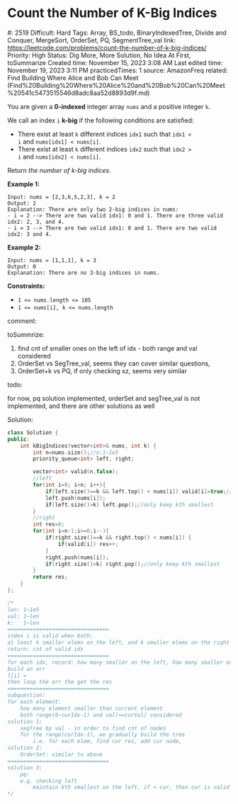 # Count the Number of K-Big Indices

#: 2519
Difficult: Hard
Tags: Array, BS_todo, BinaryIndexedTree, Divide and Conquer, MergeSort, OrderSet, PQ, SegmentTree_val
link: https://leetcode.com/problems/count-the-number-of-k-big-indices/
Priority: High
Status: Dig More, More Solution, No Idea At First, toSummarize
Created time: November 15, 2023 3:08 AM
Last edited time: November 19, 2023 3:11 PM
practicedTimes: 1
source: AmazonFreq
related: Find Building Where Alice and Bob Can Meet (Find%20Building%20Where%20Alice%20and%20Bob%20Can%20Meet%20541c5473515546d8adc8aa52d8893d9f.md)

You are given a **0-indexed** integer array `nums` and a positive integer `k`.

We call an index `i` **k-big** if the following conditions are satisfied:

- There exist at least `k` different indices `idx1` such that `idx1 < i` and `nums[idx1] < nums[i]`.
- There exist at least `k` different indices `idx2` such that `idx2 > i` and `nums[idx2] < nums[i]`.

Return *the number of k-big indices*.

**Example 1:**

```
Input: nums = [2,3,6,5,2,3], k = 2
Output: 2
Explanation: There are only two 2-big indices in nums:
- i = 2 --> There are two valid idx1: 0 and 1. There are three valid idx2: 2, 3, and 4.
- i = 3 --> There are two valid idx1: 0 and 1. There are two valid idx2: 3 and 4.

```

**Example 2:**

```
Input: nums = [1,1,1], k = 3
Output: 0
Explanation: There are no 3-big indices in nums.

```

**Constraints:**

- `1 <= nums.length <= 105`
- `1 <= nums[i], k <= nums.length`

comment:

toSummrize: 

1. find cnt of smaller ones on the left of idx - both range and val considered
2. OrderSet vs SegTree_val, seems they can cover similar questions,
3. OrderSet+k vs PQ, if only checking sz, seems very similar

todo:

for now, pq solution implemented, orderSet and segTree_val is not implemented, and there are other solutions as well

Solution:

```cpp
class Solution {
public:
    int kBigIndices(vector<int>& nums, int k) {
        int n=nums.size();//n:1~1e5
        priority_queue<int> left, right;

        vector<int> valid(n,false);
        //left
        for(int i=0; i<n; i++){
            if(left.size()==k && left.top() < nums[i]) valid[i]=true;//valid
            left.push(nums[i]);
            if(left.size()>k) left.pop();//only keep kth smallest
        }
        //right
        int res=0;
        for(int i=n-1;i>=0;i--){
            if(right.size()==k && right.top() < nums[i]) {
                if(valid[i]) res++;
            }
            right.push(nums[i]);
            if(right.size()>k) right.pop();//only keep kth smallest
        }
        return res;
    }
};

/*
len: 1~1e5
val: 1~len
k:   1~len
================================
index i is valid when both:
at least k smaller elems on the left, and k smaller elems on the right
return: cnt of valid idx
================================
for each idx, record: how many smaller on the left, how many smaller on the right
build an arr
l[i] = 
then loop the arr the get the res
================================
subquestion:
for each element:
    how many element smaller than current element
    both range(0~curIdx-1) and val(<=curVal) considered
solution 1:
    segTree by val - in order to find cnt of nodes
    for the range(curIdx-1), we gradually build the tree
        i.e. for each elem, find cur res, add cur node, 
solution 2:
    OrderSet: similar to above
================================
solution 3:
    pq:
    e.g. checking left
        maintain kth smallest on the left, if < cur, then cur is valid
*/
```